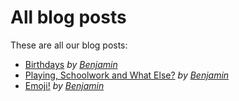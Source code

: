 # All blog posts

These are all our blog posts:
* [Birthdays](/benjamin/birthdays-19-5-2020) *by [Benjamin](/benjamin)*
* [Playing, Schoolwork and What Else?](/benjamin/playing-schoolwork-and-what-else-20-5-2020) *by [Benjamin](/benjamin)*
* [Emoji!](/benjamin/emoji-22-5-2020) *by [Benjamin](/benjamin)*
